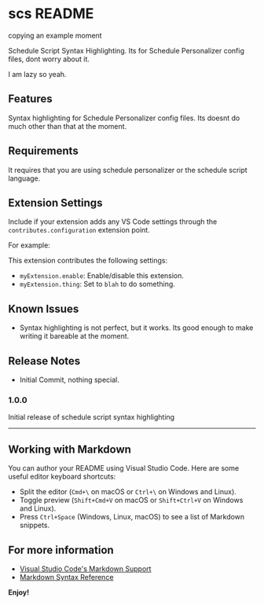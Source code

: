 # scs README

copying an example moment

Schedule Script Syntax Highlighting. Its for Schedule Personalizer config files, dont worry about it.

I am lazy so yeah.
## Features

Syntax highlighting for Schedule Personalizer config files. Its doesnt do much other than that at the moment.

## Requirements

It requires that you are using schedule personalizer or the schedule script language.

## Extension Settings

Include if your extension adds any VS Code settings through the `contributes.configuration` extension point.

For example:

This extension contributes the following settings:

* `myExtension.enable`: Enable/disable this extension.
* `myExtension.thing`: Set to `blah` to do something.

## Known Issues

* Syntax highlighting is not perfect, but it works. Its good enough to make writing it bareable at the moment.

## Release Notes

* Initial Commit, nothing special.

### 1.0.0

Initial release of schedule script syntax highlighting

---

## Working with Markdown

You can author your README using Visual Studio Code. Here are some useful editor keyboard shortcuts:

* Split the editor (`Cmd+\` on macOS or `Ctrl+\` on Windows and Linux).
* Toggle preview (`Shift+Cmd+V` on macOS or `Shift+Ctrl+V` on Windows and Linux).
* Press `Ctrl+Space` (Windows, Linux, macOS) to see a list of Markdown snippets.

## For more information

* [Visual Studio Code's Markdown Support](http://code.visualstudio.com/docs/languages/markdown)
* [Markdown Syntax Reference](https://help.github.com/articles/markdown-basics/)

**Enjoy!**
